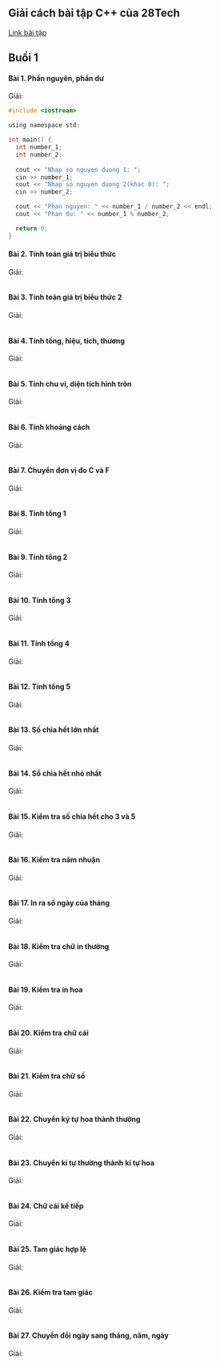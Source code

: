 ## Giải cách bài tập C++ của 28Tech
[Link bài tập](https://drive.google.com/drive/folders/1hEFjBBe-KM7ZQNqE0dXOMFygeApnZ5CJ)
## Buổi 1
#### Bài 1. Phần nguyên, phần dư
Giải:
```c
#include <iostream>

using namespace std;

int main() {
  int number_1;
  int number_2;
  
  cout << "Nhap so nguyen duong 1: ";
  cin >> number_1;
  cout << "Nhap so nguyen duong 2(khac 0): ";
  cin >> number_2;

  cout << "Phan nguyen: " << number_1 / number_2 << endl;
  cout << "Phan du: " << number_1 % number_2;

  return 0;
}
```
#### Bài 2. Tính toán giá trị biểu thức
Giải:
```c
```
#### Bài 3. Tính toán giá trị biểu thức 2
Giải:
```c
```
#### Bài 4. Tính tổng, hiệu, tích, thương
Giải:
```c
```
#### Bài 5. Tính chu vi, diện tích hình tròn
Giải:
```c
```
#### Bài 6. Tính khoảng cách
Giải:
```c
```
#### Bài 7. Chuyển đơn vị đo C và F
Giải:
```c
```
#### Bài 8. Tính tổng 1
Giải:
```c
```
#### Bài 9. Tính tổng 2
Giải:
```c
```
#### Bài 10. Tính tổng 3
Giải:
```c
```
#### Bài 11. Tính tổng 4
Giải:
```c
```
#### Bài 12. Tính tổng 5
Giải:
```c
```
#### Bài 13. Số chia hết lớn nhất
Giải:
```c
```
#### Bài 14. Số chia hết nhỏ nhất
Giải:
```c
```
#### Bài 15. Kiểm tra số chia hết cho 3 và 5
Giải:
```c
```
#### Bài 16. Kiểm tra năm nhuận
Giải:
```c
```
#### Bài 17. In ra số ngày của tháng
Giải:
```c
```
#### Bài 18. Kiểm tra chữ in thường
Giải:
```c
```
#### Bài 19. Kiểm tra in hoa
Giải:
```c
```
#### Bài 20. Kiểm tra chữ cái
Giải:
```c
```
#### Bài 21. Kiểm tra chữ số
Giải:
```c
```
#### Bài 22. Chuyển ký tự hoa thành thường
Giải:
```c
```
#### Bài 23. Chuyển kí tự thường thành kí tự hoa
Giải:
```c
```
#### Bài 24. Chữ cái kế tiếp
Giải:
```c
```
#### Bài 25. Tam giác hợp lệ
Giải:
```c
```
#### Bài 26. Kiểm tra tam giác
Giải:
```c
```
#### Bài 27. Chuyển đổi ngày sang tháng, năm, ngày
Giải:
```c
```
